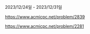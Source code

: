 2023/12/24일 - 2023/12/31일

https://www.acmicpc.net/problem/2839

https://www.acmicpc.net/problem/2281
